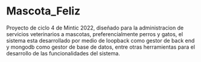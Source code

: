 # Mascota_Feliz
Proyecto de ciclo 4 de Mintic 2022, diseñado para la administracion de servicios veterinarios a mascotas, preferencialmente perros y gatos, el sistema esta desarrollado por medio de loopback como gestor de back end y mongodb como gestor de base de datos, entre otras herramientas para el desarrollo de las funcionalidades del sistema.
